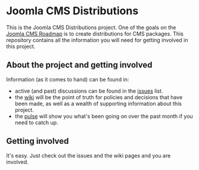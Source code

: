 # Joomla CMS Distributions

This is the Joomla CMS Distributions project.
One of the goals on the [Joomla CMS Roadmap](http://developer.joomla.org/cms/roadmap.html) is to create distributions for CMS packages.
This repository contains all the information you will need for getting involved in this project.

## About the project and getting involved

Information (as it comes to hand) can be found in:

* active (and past) discussions can be found in the [issues](https://github.com/joomla-cms/start-here/issues) list.
* the [wiki](https://github.com/joomla-cms/start-here/wiki) will be the point of truth for policies and decisions that have been made, as well as a wealth of supporting information about this project.
* the [pulse](https://github.com/joomla-cms/start-here/pulse/monthly) will show you what's been going on over the past month if you need to catch up.

## Getting involved

It's easy. Just check out the issues and the wiki pages and you are involved.
